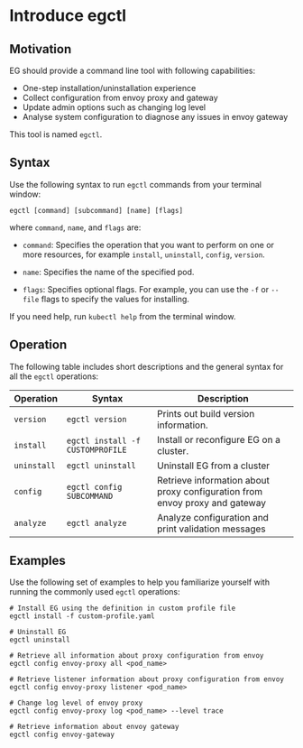 # Introduce egctl

## Motivation

EG should provide a command line tool with following capabilities:

- One-step installation/uninstallation experience
- Collect configuration from envoy proxy and gateway
- Update admin options such as changing log level
- Analyse system configuration to diagnose any issues in envoy gateway

This tool is named `egctl`.

## Syntax

Use the following syntax to run `egctl` commands from your terminal window:

```console
egctl [command] [subcommand] [name] [flags]
```

where `command`, `name`, and `flags` are:

* `command`: Specifies the operation that you want to perform on one or more resources,
  for example `install`, `uninstall`, `config`, `version`.

* `name`: Specifies the name of the specified pod. 

* `flags`: Specifies optional flags. For example, you can use the `-f` or `--file` flags to specify the values for installing.

If you need help, run `kubectl help` from the terminal window.

## Operation

The following table includes short descriptions and the general syntax for all the `egctl` operations:

| Operation   | Syntax                           | Description                                                                 |
| ----------- | -------------------------------- | --------------------------------------------------------------------------- |
| `version`   | `egctl version`                  | Prints out build version information.                                       |
| `install`   | `egctl install -f CUSTOMPROFILE` | Install or reconfigure EG on a cluster.                                     |
| `uninstall` | `egctl uninstall`                | Uninstall EG from a cluster                                                 |
| `config`    | `egctl config SUBCOMMAND`        | Retrieve information about proxy configuration from envoy proxy and gateway |
| `analyze`   | `egctl analyze`                  | Analyze configuration and print validation messages                         |

## Examples

Use the following set of examples to help you familiarize yourself with running the commonly used `egctl` operations:

```console
# Install EG using the definition in custom profile file
egctl install -f custom-profile.yaml

# Uninstall EG
egctl uninstall

# Retrieve all information about proxy configuration from envoy
egctl config envoy-proxy all <pod_name>

# Retrieve listener information about proxy configuration from envoy 
egctl config envoy-proxy listener <pod_name>

# Change log level of envoy proxy
egctl config envoy-proxy log <pod_name> --level trace

# Retrieve information about envoy gateway
egctl config envoy-gateway
```

